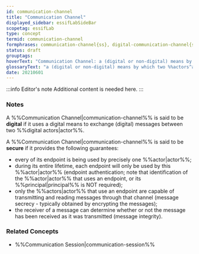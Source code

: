 ```yaml
---
id: communication-channel
title: "Communication Channel"
displayed_sidebar: essifLabSideBar
scopetag: essifLab
type: concept
termid: communication-channel
formphrases: communication-channel{ss}, digital-communication-channel{ss}
status: draft
grouptags:
hoverText: "Communication Channel: a (digital or non-digital) means by which two Actors can exchange messages with one another."
glossaryText: "a (digital or non-digital) means by which two %%actors^actor%% can exchange messages with one another."
date: 20210601
---
```


:::info Editor's note
Additional content is needed here.
:::

### Notes

A %%Communication Channel|communication-channel%% is said to be **digital** if it uses a digital means to exchange (digital) messages between two %%digital actors|actor%%.

A %%Communication Channel|communication-channel%% is said to be **secure** if it provides the following guarantees:
- every of its endpoint is being used by precisely one %%actor|actor%%;
- during its entire lifetime, each endpoint will only be used by this %%actor|actor%% (endpoint authentication; note that identification of the %%actor|actor%% that uses an endpoint, or its %%principal|principal%% is NOT required);
- only the %%actors|actor%% that use an endpoint are capable of transmitting and reading messages through that channel (message secrecy - typically obtained by encrypting the messages);
- the receiver of a message can determine whether or not the message has been received as it was transmitted (message integrity).

### Related Concepts
- %%Communication Session|communication-session%%
